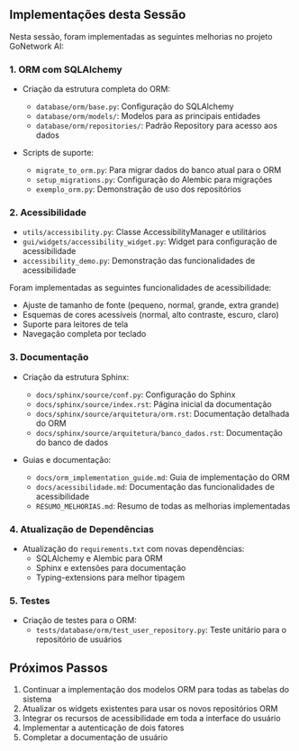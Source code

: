 ## Implementações desta Sessão

Nesta sessão, foram implementadas as seguintes melhorias no projeto GoNetwork AI:

### 1. ORM com SQLAlchemy

- Criação da estrutura completa do ORM:
  - `database/orm/base.py`: Configuração do SQLAlchemy
  - `database/orm/models/`: Modelos para as principais entidades
  - `database/orm/repositories/`: Padrão Repository para acesso aos dados

- Scripts de suporte:
  - `migrate_to_orm.py`: Para migrar dados do banco atual para o ORM
  - `setup_migrations.py`: Configuração do Alembic para migrações
  - `exemplo_orm.py`: Demonstração de uso dos repositórios

### 2. Acessibilidade

- `utils/accessibility.py`: Classe AccessibilityManager e utilitários
- `gui/widgets/accessibility_widget.py`: Widget para configuração de acessibilidade
- `accessibility_demo.py`: Demonstração das funcionalidades de acessibilidade

Foram implementadas as seguintes funcionalidades de acessibilidade:
- Ajuste de tamanho de fonte (pequeno, normal, grande, extra grande)
- Esquemas de cores acessíveis (normal, alto contraste, escuro, claro)
- Suporte para leitores de tela
- Navegação completa por teclado

### 3. Documentação

- Criação da estrutura Sphinx:
  - `docs/sphinx/source/conf.py`: Configuração do Sphinx
  - `docs/sphinx/source/index.rst`: Página inicial da documentação
  - `docs/sphinx/source/arquitetura/orm.rst`: Documentação detalhada do ORM
  - `docs/sphinx/source/arquitetura/banco_dados.rst`: Documentação do banco de dados

- Guias e documentação:
  - `docs/orm_implementation_guide.md`: Guia de implementação do ORM
  - `docs/acessibilidade.md`: Documentação das funcionalidades de acessibilidade
  - `RESUMO_MELHORIAS.md`: Resumo de todas as melhorias implementadas

### 4. Atualização de Dependências

- Atualização do `requirements.txt` com novas dependências:
  - SQLAlchemy e Alembic para ORM
  - Sphinx e extensões para documentação
  - Typing-extensions para melhor tipagem

### 5. Testes

- Criação de testes para o ORM:
  - `tests/database/orm/test_user_repository.py`: Teste unitário para o repositório de usuários

## Próximos Passos

1. Continuar a implementação dos modelos ORM para todas as tabelas do sistema
2. Atualizar os widgets existentes para usar os novos repositórios ORM
3. Integrar os recursos de acessibilidade em toda a interface do usuário
4. Implementar a autenticação de dois fatores
5. Completar a documentação de usuário
